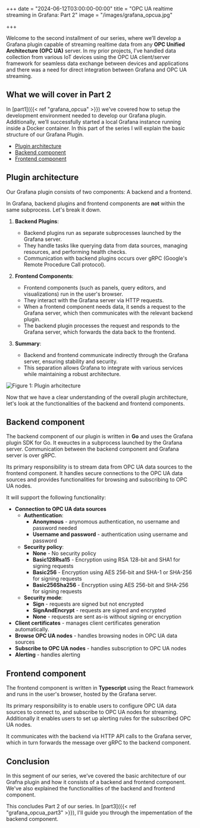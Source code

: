 +++
date = "2024-06-12T03:00:00-00:00"
title = "OPC UA realtime streaming in Grafana: Part 2"
image = "/images/grafana_opcua.jpg"

+++

Welcome to the second installment of our series, where we’ll develop a Grafana plugin capable of streaming realtime data from any **OPC Unified Architecture (OPC UA)** server. In my prior projects, I’ve handled data collection from various IoT devices using the OPC UA client/server framework for seamless data exchange between devices and applications and there was a need for direct integration between Grafana and OPC UA streaming.

## What we will cover in Part 2

In [part1]({{< ref "grafana_opcua" >}}) we've covered how to setup the development environment needed to develop our Grafana plugin. Additionally, we’ll successfully started a local Grafana instance running inside a Docker container. In this part of the series I will explain the basic structure of our Grafana Plugin.

- [Plugin architecture](#plugin-architecture)
- [Backend component](#backend-component)
- [Frontend component](#frontend-component)

## Plugin architecture

Our Grafana plugin consists of two components: A backend and a frontend. 

In Grafana, backend plugins and frontend components are **not** within the same subprocess. Let's break it down.

1. **Backend Plugins**:
   - Backend plugins run as separate subprocesses launched by the Grafana server.
   - They handle tasks like querying data from data sources, managing resources, and performing health checks.
   - Communication with backend plugins occurs over gRPC (Google's Remote Procedure Call protocol).

2. **Frontend Components**:
   - Frontend components (such as panels, query editors, and visualizations) run in the user's browser.
   - They interact with the Grafana server via HTTP requests.
   - When a frontend component needs data, it sends a request to the Grafana server, which then communicates with the relevant backend plugin.
   - The backend plugin processes the request and responds to the Grafana server, which forwards the data back to the frontend.

3. **Summary**:
   - Backend and frontend communicate indirectly through the Grafana server, ensuring stability and security.
   - This separation allows Grafana to integrate with various services while maintaining a robust architecture.


![](/images/grafana_architecture.png "Figure 1: Plugin arhcitecture")

Now that we have a clear understanding of the overall plugin architecture, let's look at the functionalities of the backend and frontend components.

## Backend component

The backend component of our plugin is written in **Go** and uses the Grafana plugin SDK for Go. It exeuctes in a subprocess launched by the Grafana server. Communication between the backend component and Grafana server is over gRPC.

Its primary responsibility is to stream data from OPC UA data sources to the frontend component. It handles secure connections to the OPC UA data sources and provides functionalities for browsing and subscribing to OPC UA nodes.

It will support the following functionality:

- **Connection to OPC UA data sources**
   - **Authentication**:
      - **Anonymous** - anynomous authentication, no username and password needed
      - **Username and password** - authentication using username and password 
   - **Security policy**:
      - **None** - No security policy
      - **Basic128Rsa15** - Encryption using RSA 128-bit and SHA1 for signing requests
      - **Basic256** - Encryption using AES 256-bit and SHA-1 or SHA-256 for signing requests
      - **Basic256Sha256** - Encryption using AES 256-bit and SHA-256 for signing requests
   - **Security mode**:
      - **Sign** - requests are signed but not encrypted
      - **SignAndEncrypt** - requests are signed and encrypted
      - **None** - requests are sent as-is without signing or encryption
- **Client certificates** - manages client certificates generation automatically.
- **Browse OPC UA nodes** - handles browsing nodes in OPC UA data sources
- **Subscribe to OPC UA nodes** - handles subscription to OPC UA nodes
- **Alerting** - handles alerting


## Frontend component

The frontend component is written in **Typescript** using the React framework and runs in the user's browser, hosted by the Grafana server.

Its primary responsibility is to enable users to configure OPC UA data sources to connect to, and subscribe to OPC UA nodes for streaming. Additionally it enables users to set up alerting rules for the subscribed OPC UA nodes.

It communicates with the backend via HTTP API calls to the Grafana server, which in turn forwards the message over gRPC to the backend component.

## Conclusion

In this segment of our series, we’ve covered the basic architecture of our Grafna plugin and how it consists of a backend and frontend component. We've also explained the functionalities of the backend and frontend component.

This concludes Part 2 of our series. In [part3]({{< ref "grafana_opcua_part3" >}}), I'll guide you through the impementation of the backend component.